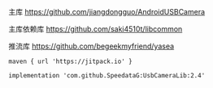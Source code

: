 主库  https://github.com/jiangdongguo/AndroidUSBCamera

主库依赖库 https://github.com/saki4510t/libcommon

推流库  https://github.com/begeekmyfriend/yasea




```
maven { url 'https://jitpack.io' }

implementation 'com.github.SpeedataG:UsbCameraLib:2.4'
```